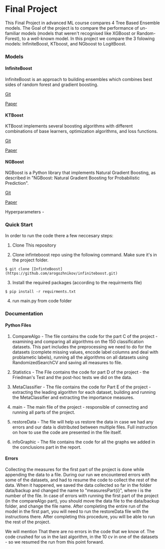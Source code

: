 # Final Project 

This Final Project in advanced ML course compares 4 Tree Based Ensemble models. The Goal of the project is to compare the performance of un-familiar models (models that weren't recognised like XGBoost or Random-Forest), to a well-known model. 
In this project we compare the 3 folowing models: InfiniteBoost, KTboost, and NGboost to LogitBoost. 

### Models
#### InfiniteBoost
InfiniteBoost is an approach to building ensembles which combines best sides of random forest and gradient boosting. 

[Git](https://github.com/arogozhnikov/infiniteboost)

[Paper](https://arxiv.org/abs/1706.01109)

#### KTBoost
KTBoost implements several boosting algorithms with different combinations of base learners, optimization algorithms, and loss functions.

[Git](https://github.com/fabsig/KTBoost)

[Paper](https://arxiv.org/abs/1902.03999)

#### NGBoost
NGBoost is a Python library that implements Natural Gradient Boosting, as described in "NGBoost: Natural Gradient Boosting for Probabilistic Prediction". 

[Git](https://stanfordmlgroup.github.io/projects/ngboost/)

[Paper](https://arxiv.org/abs/1910.03225)

Hyperparameters - 

### Quick Start
In order to run the code there a few neccesary steps: 

1. Clone This repository

2. Clone infinteboost repo using the following command. Make sure it's in the project folder. 

`$ git clone [InfinteBoost](https://github.com/arogozhnikov/infiniteboost.git)` 

3. Install the required packages (according to the requirments file)

`$ pip install -r requirments.txt` 

4. run main.py from code folder

### Documentation
#### Python Files 

1. CompareAlgo - The file contains the code for the part C of the project - examining and comparing all algorithms on the 150 classification datasets. This part includes the preprocessing we need to do for the datasets (complete missing values, encode label columns and deal with problametic labels), running all the algorithms on all datasets using RandomizedSearchCV and saving all measures to file. 

2. Statistics - The File contains the code for part D of the project - the Friedman's Test and the post-hoc tests we did on the data. 

3. MetaClassifier - The file contains the code for Part E of the project - extracting the leading algorithm for each dataset, building and running the MetaClassifier and extracting the importance measures. 

4. main - The main file of the project - responsible of connecting and running all parts of the project. 

5. restoreData - The file will help us restore the data in case we had any errors and our data is distributed between multiple files. Full instruction on how to use the code are presented in the file itself. 

6. infoGraphic - The file contains the code for all the graphs we added in the conclusions part in the report. 

#### Errors 

Collecting the measures for the first part of the project is done while appending the data to a file. During our run we encountered errors with some of the datasets, and had to resume the code to collect the rest of the data. When it happened, we saved the data collected so far in the folder data/backup and changed the name to "measuresPart{i}", where i is the number of the file. 
In case of errors with running the first part of the project (in the compareAlgo part), you should move the data file to the data/backup folder, and change the file name. After completing the entire run of the model in the first part, you will need to run the restoreData file with the instructions there. After completing this procedure, you will be able to run the rest of the project. 

We will mention That there are no errors in the code that we know of. The code crushed for us in the last algorithm, in the 10 cv in one of the datasets - so we resumed the run from this point forward. 
